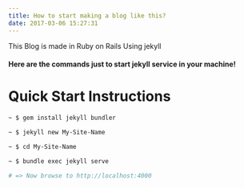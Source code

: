 ```yaml
---
title: How to start making a blog like this?
date: 2017-03-06 15:27:31
---
```


This Blog is made in Ruby on Rails Using jekyll

#### Here are the commands just to start jekyll service in your machine!

# Quick Start Instructions
```bash
~ $ gem install jekyll bundler

~ $ jekyll new My-Site-Name

~ $ cd My-Site-Name

~ $ bundle exec jekyll serve

# => Now browse to http://localhost:4000
```
